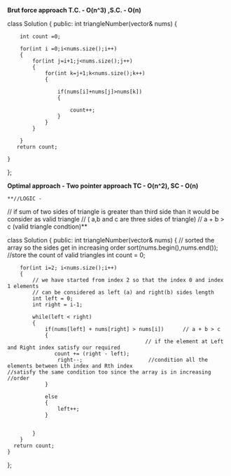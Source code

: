 **Brut force approach
T.C. - O(n^3)   ,S.C. - O(n)**

class Solution {
public:
    int triangleNumber(vector<int>& nums) 
    {
        
        int count =0;
        
        for(int i =0;i<nums.size();i++)
        {
            for(int j=i+1;j<nums.size();j++)
            {
                for(int k=j+1;k<nums.size();k++)
                {
                    
                    if(nums[i]+nums[j]>nums[k])
                    {
                        
                        count++;
                    }
                }
            }
            
        }
       return count; 
        
    }
};

**Optimal approach - Two pointer approach
TC - O(n^2), SC - O(n)**

    **//LOGIC -
// if sum of two sides of triangle is greater than third side than it would be consider as valid triangle 
 // ( a,b and c are three sides of triangle)
 //  a + b > c (valid triangle condtion)**

class Solution {
public:
    int triangleNumber(vector<int>& nums) 
    {
        // sorted the array so the sides get in increasing order
        sort(nums.begin(),nums.end());
        //store the count of valid triangles
        int count = 0;
        
        
        for(int i=2; i<nums.size();i++)
        {
            // we have started from index 2 so that the index 0 and index 1 elements 
	        // can be considered as left (a) and right(b) sides length
            int left = 0;
            int right = i-1;
            
            while(left < right)
            {
                if(nums[left] + nums[right] > nums[i])      // a + b > c
                {
                                                // if the element at Left and Right index satisfy our required
                   count += (right - left);
                    right--;                     //condition all the elements between Lth index and Rth index                                                                  //satisfy the same condition too since the array is in increasing                                                              //order
                }
                
                else
                {
                    left++;
                }
                
                
            }
        }
      return count;  
    }
};
